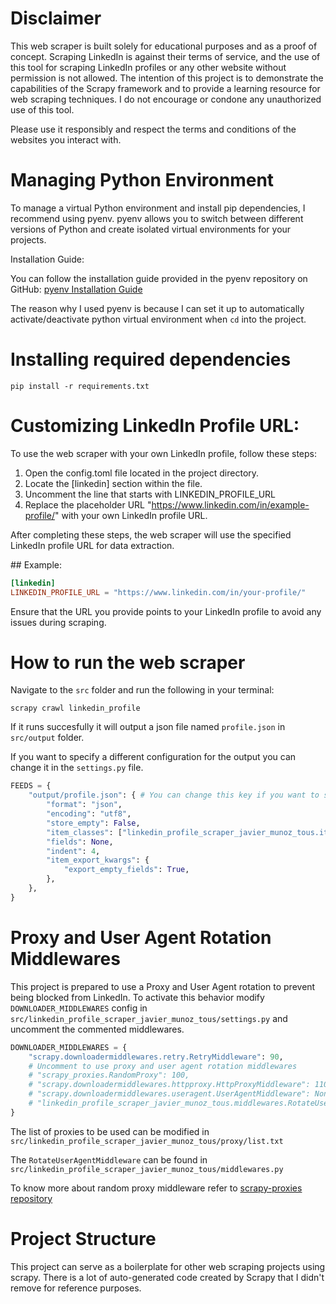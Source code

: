 # Disclaimer

This web scraper is built solely for educational purposes and as a proof of concept. Scraping LinkedIn is against their terms of service, and the use of this tool for scraping LinkedIn profiles or any other website without permission is not allowed. The intention of this project is to demonstrate the capabilities of the Scrapy framework and to provide a learning resource for web scraping techniques. I do not encourage or condone any unauthorized use of this tool.

Please use it responsibly and respect the terms and conditions of the websites you interact with.

# Managing Python Environment

To manage a virtual Python environment and install pip dependencies, I recommend using pyenv. pyenv allows you to switch between different versions of Python and create isolated virtual environments for your projects.

Installation Guide:

You can follow the installation guide provided in the pyenv repository on GitHub: [pyenv Installation Guide](https://github.com/pyenv/pyenv?tab=readme-ov-file#installation)

The reason why I used pyenv is because I can set it up to automatically activate/deactivate python virtual environment when `cd` into the project.

# Installing required dependencies

`pip install -r requirements.txt`

# Customizing LinkedIn Profile URL:

To use the web scraper with your own LinkedIn profile, follow these steps:

1. Open the config.toml file located in the project directory.
2. Locate the [linkedin] section within the file.
3. Uncomment the line that starts with LINKEDIN_PROFILE_URL
4. Replace the placeholder URL "https://www.linkedin.com/in/example-profile/" with your own LinkedIn profile URL.

After completing these steps, the web scraper will use the specified LinkedIn profile URL for data extraction.

## Example:

```toml
[linkedin]
LINKEDIN_PROFILE_URL = "https://www.linkedin.com/in/your-profile/"
```

Ensure that the URL you provide points to your LinkedIn profile to avoid any issues during scraping.

# How to run the web scraper

Navigate to the `src` folder and run the following in your terminal:

`scrapy crawl linkedin_profile`

If it runs succesfully it will output a json file named `profile.json` in `src/output` folder.

If you want to specify a different configuration for the output you can change it in the `settings.py` file.

```python
FEEDS = {
    "output/profile.json": { # You can change this key if you want to specify a different output directory
        "format": "json",
        "encoding": "utf8",
        "store_empty": False,
        "item_classes": ["linkedin_profile_scraper_javier_munoz_tous.items.Profile"],
        "fields": None,
        "indent": 4,
        "item_export_kwargs": {
            "export_empty_fields": True,
        },
    },
}
```

# Proxy and User Agent Rotation Middlewares

This project is prepared to use a Proxy and User Agent rotation to prevent being blocked from LinkedIn. To activate this behavior modify `DOWNLOADER_MIDDLEWARES` config in `src/linkedin_profile_scraper_javier_munoz_tous/settings.py` and uncomment the commented middlewares.

```python
DOWNLOADER_MIDDLEWARES = {
    "scrapy.downloadermiddlewares.retry.RetryMiddleware": 90,
    # Uncomment to use proxy and user agent rotation middlewares
    # "scrapy_proxies.RandomProxy": 100,
    # "scrapy.downloadermiddlewares.httpproxy.HttpProxyMiddleware": 110,
    # "scrapy.downloadermiddlewares.useragent.UserAgentMiddleware": None,
    # "linkedin_profile_scraper_javier_munoz_tous.middlewares.RotateUserAgentMiddleware": 400,
}
```

The list of proxies to be used can be modified in `src/linkedin_profile_scraper_javier_munoz_tous/proxy/list.txt`

The `RotateUserAgentMiddleware` can be found in `src/linkedin_profile_scraper_javier_munoz_tous/middlewares.py`

To know more about random proxy middleware refer to [scrapy-proxies
repository](https://github.com/aivarsk/scrapy-proxies)

# Project Structure

This project can serve as a boilerplate for other web scraping projects using scrapy. There is a lot of auto-generated code created by Scrapy that I didn't remove for reference purposes.
